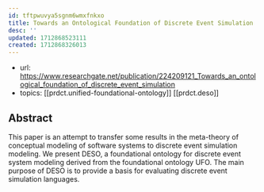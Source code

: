 ```yaml
---
id: tftpwuvya5sgnm6wmxfnkxo
title: Towards an Ontological Foundation of Discrete Event Simulation
desc: ''
updated: 1712868523111
created: 1712868326013
---
```


- url: https://www.researchgate.net/publication/224209121_Towards_an_ontological_foundation_of_discrete_event_simulation
- topics: [[prdct.unified-foundational-ontology]] [[prdct.deso]]

## Abstract

This paper is an attempt to transfer some results in the meta-theory of conceptual modeling of software systems to discrete event simulation modeling. We present DESO, a foundational ontology for discrete event system modeling derived from the foundational ontology UFO. The main purpose of DESO is to provide a basis for evaluating discrete event simulation languages.
